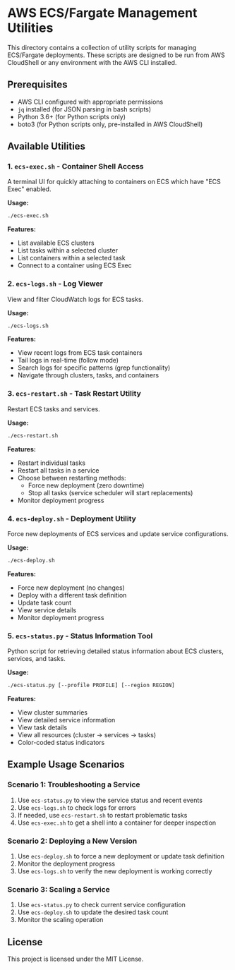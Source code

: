 # AWS ECS/Fargate Management Utilities

This directory contains a collection of utility scripts for managing ECS/Fargate deployments. These scripts are designed to be run from AWS CloudShell or any environment with the AWS CLI installed.

## Prerequisites

- AWS CLI configured with appropriate permissions
- `jq` installed (for JSON parsing in bash scripts)
- Python 3.6+ (for Python scripts only)
- boto3 (for Python scripts only, pre-installed in AWS CloudShell)

## Available Utilities

### 1. `ecs-exec.sh` - Container Shell Access

A terminal UI for quickly attaching to containers on ECS which have "ECS Exec" enabled.

**Usage:**
```bash
./ecs-exec.sh
```

**Features:**
- List available ECS clusters
- List tasks within a selected cluster
- List containers within a selected task
- Connect to a container using ECS Exec

### 2. `ecs-logs.sh` - Log Viewer

View and filter CloudWatch logs for ECS tasks.

**Usage:**
```bash
./ecs-logs.sh
```

**Features:**
- View recent logs from ECS task containers
- Tail logs in real-time (follow mode)
- Search logs for specific patterns (grep functionality)
- Navigate through clusters, tasks, and containers

### 3. `ecs-restart.sh` - Task Restart Utility

Restart ECS tasks and services.

**Usage:**
```bash
./ecs-restart.sh
```

**Features:**
- Restart individual tasks
- Restart all tasks in a service
- Choose between restarting methods:
  - Force new deployment (zero downtime)
  - Stop all tasks (service scheduler will start replacements)
- Monitor deployment progress

### 4. `ecs-deploy.sh` - Deployment Utility

Force new deployments of ECS services and update service configurations.

**Usage:**
```bash
./ecs-deploy.sh
```

**Features:**
- Force new deployment (no changes)
- Deploy with a different task definition
- Update task count
- View service details
- Monitor deployment progress

### 5. `ecs-status.py` - Status Information Tool

Python script for retrieving detailed status information about ECS clusters, services, and tasks.

**Usage:**
```bash
./ecs-status.py [--profile PROFILE] [--region REGION]
```

**Features:**
- View cluster summaries
- View detailed service information
- View task details
- View all resources (cluster → services → tasks)
- Color-coded status indicators

## Example Usage Scenarios

### Scenario 1: Troubleshooting a Service

1. Use `ecs-status.py` to view the service status and recent events
2. Use `ecs-logs.sh` to check logs for errors
3. If needed, use `ecs-restart.sh` to restart problematic tasks
4. Use `ecs-exec.sh` to get a shell into a container for deeper inspection

### Scenario 2: Deploying a New Version

1. Use `ecs-deploy.sh` to force a new deployment or update task definition
2. Monitor the deployment progress
3. Use `ecs-logs.sh` to verify the new deployment is working correctly

### Scenario 3: Scaling a Service

1. Use `ecs-status.py` to check current service configuration
2. Use `ecs-deploy.sh` to update the desired task count
3. Monitor the scaling operation

## License

This project is licensed under the MIT License.